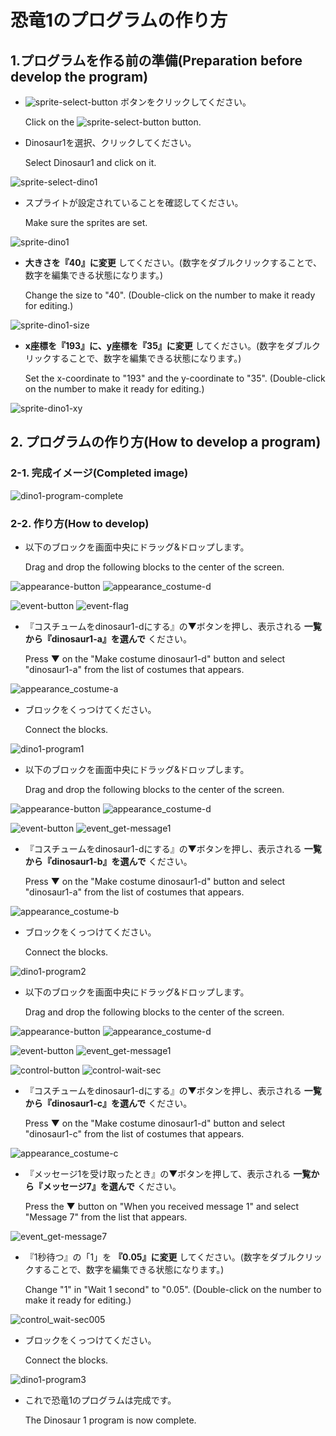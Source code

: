 # 恐竜1のプログラムの作り方

## 1.プログラムを作る前の準備(Preparation before develop the program)

- ![sprite-select-button](figure/common/sprite-select-button.png) ボタンをクリックしてください。

  Click on the ![sprite-select-button](figure/common/sprite-select-button.png) button.

- Dinosaur1を選択、クリックしてください。

  Select Dinosaur1 and click on it.

![sprite-select-dino1](figure/dinosaur1/sprite-select-dino1.png)

- スプライトが設定されていることを確認してください。

  Make sure the sprites are set.

![sprite-dino1](figure/dinosaur1/sprite-dino1.png)

- **大きさを『40』に変更** してください。(数字をダブルクリックすることで、数字を編集できる状態になります。)

  Change the size to "40". (Double-click on the number to make it ready for editing.)

![sprite-dino1-size](figure/dinosaur1/sprite-dino1-size.png)

- **x座標を『193』に、y座標を『35』に変更** してください。(数字をダブルクリックすることで、数字を編集できる状態になります。)

  Set the x-coordinate to "193" and the y-coordinate to "35". (Double-click on the number to make it ready for editing.)

![sprite-dino1-xy](figure/dinosaur1/sprite-dino1-xy.png)

## 2. プログラムの作り方(How to develop a program)

### 2-1. 完成イメージ(Completed image)

![dino1-program-complete](figure/dinosaur1/dino1-program-complete.png)

### 2-2. 作り方(How to develop)

- 以下のブロックを画面中央にドラッグ&ドロップします。

  Drag and drop the following blocks to the center of the screen.

![appearance-button](figure/common/appearance-button.png) ![appearance_costume-d](figure/dinosaur1/appearance_costume-d.png)

![event-button](figure/common/event-button.png) ![event-flag](figure/common/event-flag.png)

- 『コスチュームをdinosaur1-dにする』の▼ボタンを押し、表示される **一覧から『dinosaur1-a』を選んで** ください。

  Press ▼ on the "Make costume dinosaur1-d" button and select "dinosaur1-a" from the list of costumes that appears.

![appearance_costume-a](figure/dinosaur1/appearance_costume-a.png)

- ブロックをくっつけてください。

  Connect the blocks.

![dino1-program1](figure/dinosaur1/dino1-program1.png)

- 以下のブロックを画面中央にドラッグ&ドロップします。

  Drag and drop the following blocks to the center of the screen.

![appearance-button](figure/common/appearance-button.png) ![appearance_costume-d](figure/dinosaur1/appearance_costume-d.png)

![event-button](figure/common/event-button.png) ![event_get-message1](figure/common/event_get-message1.png)

- 『コスチュームをdinosaur1-dにする』の▼ボタンを押し、表示される **一覧から『dinosaur1-b』を選んで** ください。

  Press ▼ on the "Make costume dinosaur1-d" button and select "dinosaur1-a" from the list of costumes that appears.

![appearance_costume-b](figure/dinosaur1/appearance_costume-b.png)

- ブロックをくっつけてください。

  Connect the blocks.

![dino1-program2](figure/dinosaur1/dino1-program2.png)

- 以下のブロックを画面中央にドラッグ&ドロップします。

  Drag and drop the following blocks to the center of the screen.

![appearance-button](figure/common/appearance-button.png) ![appearance_costume-d](figure/dinosaur1/appearance_costume-d.png)

![event-button](figure/common/event-button.png) ![event_get-message1](figure/common/event_get-message1.png)

![control-button](figure/common/control-button.png) ![control-wait-sec](figure/common/control-wait-sec.png)

- 『コスチュームをdinosaur1-dにする』の▼ボタンを押し、表示される **一覧から『dinosaur1-c』を選んで** ください。

  Press ▼ on the "Make costume dinosaur1-d" button and select "dinosaur1-c" from the list of costumes that appears.

![appearance_costume-c](figure/dinosaur1/appearance_costume-c.png)

- 『メッセージ1を受け取ったとき』の▼ボタンを押して、表示される **一覧から『メッセージ7』を選んで** ください。

  Press the ▼ button on "When you received message 1" and select "Message 7" from the list that appears.

![event_get-message7](figure/common/event_get-message7.png)

- 『1秒待つ』の「1」を **『0.05』に変更** してください。(数字をダブルクリックすることで、数字を編集できる状態になります。)

  Change "1" in "Wait 1 second" to "0.05". (Double-click on the number to make it ready for editing.)

![control_wait-sec005](figure/dinosaur1/control_wait-sec005.png)

- ブロックをくっつけてください。

  Connect the blocks.

![dino1-program3](figure/dinosaur1/dino1-program3.png)

- これで恐竜1のプログラムは完成です。

  The Dinosaur 1 program is now complete.
